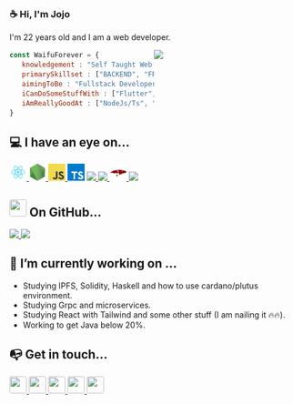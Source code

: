 ### ☕ Hi, I'm Jojo 

I'm 22 years old and I am a web developer.

<img align="right" width="250" src="https://i.imgur.com/w0lL8fM.gif" />

```javascript
const WaifuForever = {
   knowledgement : "Self Taught Web Developer with 4 years on my back",
   primarySkillset : ["BACKEND", "FRONTEND"],
   aimingToBe : "Fullstack Developer",
   iCanDoSomeStuffWith : ["Flutter", "Java", "NestJs/Ts", "ExpressJs/Ts", "Python", "ReactJs/Ts"],
   iAmReallyGoodAt : ["NodeJs/Ts", "ReactJs/Ts"]
}
```


## **💻 I have an eye on...**  

  <a href="https://reactjs.org">
    <img height="30" src="https://raw.githubusercontent.com/github/explore/80688e429a7d4ef2fca1e82350fe8e3517d3494d/topics/react/react.png">
  </a>

  <a href="https://nodejs.org/en/">
    <img height="30" src="https://raw.githubusercontent.com/github/explore/80688e429a7d4ef2fca1e82350fe8e3517d3494d/topics/nodejs/nodejs.png">
  </a>

  <a href="https://www.javascript.com">
    <img height="30" src="https://raw.githubusercontent.com/github/explore/80688e429a7d4ef2fca1e82350fe8e3517d3494d/topics/javascript/javascript.png">
  </a>

  <a href="https://www.typescriptlang.org">
    <img height="30" src="https://raw.githubusercontent.com/github/explore/80688e429a7d4ef2fca1e82350fe8e3517d3494d/topics/typescript/typescript.png"></a>

  <a href="https://cardano.org">
    <img height="30" src="https://cdn4.iconfinder.com/data/icons/crypto-currency-and-coin-2/256/cardano_ada-512.png">
  </a>

  <a href="https://www.haskell.org">
    <img height="30" src="https://user-images.githubusercontent.com/51978077/140576766-ab399d4a-6903-4a8b-b2df-8184ed18f524.png">
  </a>
  
  <a href="https://mongoosejs.com">
    <img height="30" src="https://raw.githubusercontent.com/github/explore/80688e429a7d4ef2fca1e82350fe8e3517d3494d/topics/mongoose/mongoose.png">
  </a>
  
  <a href="https://github.com/jquense/yup">
    <img height="30" src="https://avatars.githubusercontent.com/u/339286?v=4">
  </a>
  

## <img src="https://user-images.githubusercontent.com/51978077/140576358-df33704e-b418-4036-a0a8-ed545f17acd6.png" style="width: 30px; height:30px; border-radius:10%"> **On GitHub...**


<div align="left" style="display: inline_block">
  <a href="https://github.com/anuraghazra/github-readme-stats#github-stats-card">
     <img height="170em" src="https://github-readme-stats.vercel.app/api?username=WaifuForever&show_icons=true&theme=radical&include_all_commits=true&count_private=true"/>
  </a>
     
  <a href="https://github.com/anuraghazra/github-readme-stats#top-languages-card">
     <img height="170em" src="https://github-readme-stats.vercel.app/api/top-langs/?username=WaifuForever&hide=html&layout=compact&theme=radical&langs_count=6"/>
  </a>
</div>
   
## 🔭 I’m currently working on ...
- Studying IPFS, Solidity, Haskell and how to use cardano/plutus environment.
- Studying Grpc and microservices.
- Studying React with Tailwind and some other stuff (I am nailing it 🔥🔥).
- Working to get Java below 20%.


## 📭 Get in touch...
  <a href="https://cloudhq.net/s/5383496a9de502">
   <img src="https://cdn.icon-icons.com/icons2/272/PNG/512/Gmail_29991.png" style="width: 30px; height:30px; border-radius:10%"> 
  </a>
  
  <a href="https://discordapp.com/users/326055565803388928">
   <img src="https://discord.com/assets/3437c10597c1526c3dbd98c737c2bcae.svg" style="width: 30px; height:30px; border-radius:10%"> 
  </a>
  
  <a href="https://www.reddit.com/user/Vjoidjo">
   <img src="https://www.iconpacks.net/icons/2/free-reddit-logo-icon-2436-thumb.png" style="width: 30px; height:30px; border-radius:10%"> 
  </a>
  
  <a href="https://www.linkedin.com/in/joanderson-pereira-774371212/">
   <img src="https://cdn-icons-png.flaticon.com/512/174/174857.png" style="width: 30px; height:30px; border-radius:10%"> 
  </a>

 <a href="https://www.youtube.com/channel/UC2KCic3FxYaDy-R2HA8FebQ">
   <img src="https://cdn-icons-png.flaticon.com/512/124/124015.png" style="width: 30px; height:30px; border-radius:10%"> 
  </a>
  
<!--
**WaifuForever/WaifuForever** is a ✨ _special_ ✨ repository because its `README.md` (this file) appears on your GitHub profile.

Here are some ideas to get you started:

- 🔭 I’m currently working on ...

- 👯 I’m looking to collaborate on ...
- 🤔 I’m looking for help with ...
- 💬 Ask me about ...
- 📫 How to reach me: ...
- 😄 Pronouns: ...
- ⚡ Fun fact: ...
-->
